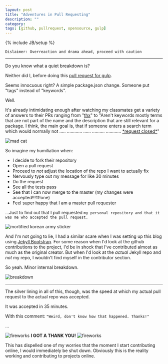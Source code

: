 ```yaml
---
layout: post
title: "Adventures in Pull Requesting"
description: ""
category: 
tags: [github, pullrequest, opensource, gulp]
---
```

{% include JB/setup %}

`Dislaimer: Overreaction and drama ahead, proceed with caution`
***

Do you know what a quiet breakdown is?

Neither did I, before doing this [pull request for gulp](https://github.com/gulpjs/gulp/pull/1894).

Seems innocuous right? A simple package.json change. Someone put "tags" instead of "keywords".

Well.

It's already intimidating enough after watching my classmates get a variety of answers to their PRs ranging from "[thx](https://github.com/johnpapa/vscode-angular2-snippets/pull/28)" to "Aren't keywords mostly terms that are not part of the name and the description that are still relevant for a package. I think, the main goal is, that if someone enters a search term which would normally not ..... ............ ...... .......... ............ [*request closed\*](https://github.com/bootprint/customize-write-files/pull/4)" 

![mad cat](http://www.stickersort.com/wp-content/uploads/2014/12/663Sortlist-Facebook-Stickers.png)

So imagine my humiliation when:

* I decide to fork their repository
* Open a pull request
* Proceed to *not* adjust the location of the repo I want to actually fix
* Nervously type out my message for like 30 minutes
* Do the request
* See all the tests pass
* See that I can now merge to the master (my changes were accepted!!!11!one)
* Feel super happy that I am a master pull requester

...Just to find out that I pull requested `my personal repository and that it was me who accepted the pull request.`

![mortified korean army sticker](http://www.line-stickers.com/wp-content/uploads/2016/01/KOREAN-ARMY-SPECIAL-.png)

And I'm not going to lie, I had a similar scare when I was setting up this blog using [Jekyll Bootstrap](http://jekyllbootstrap.com/). For some reason when I'd look at the github contributions to the project, I'd be in shock that I've contributed almost as much as the original creator. But when I'd look at the *actual* Jekyll repo and *not* my repo, I wouldn't find myself in the contributor section.

So yeah. Minor internal breakdown. 

![breakdown](http://dl.stickershop.line.naver.jp/products/0/0/1/1323026/android/stickers/13029028.png)
***

The silver lining in all of this, though, was the speed at which my actual pull request to the actual repo was accepted. 

It was accepted in 35 minutes. 

With this comment: 
`"Weird, don't know how that happened. Thanks!"`

...

![fireworks](http://3.bp.blogspot.com/-BJO32Kl3v8Y/Tvt7zcc2DPI/AAAAAAAAEAU/5iU0ZOK-Zys/s200/tumblr_lw23jt2MLn1r16se4.png) **I GOT A THANK YOU!** ![fireworks](http://3.bp.blogspot.com/-BJO32Kl3v8Y/Tvt7zcc2DPI/AAAAAAAAEAU/5iU0ZOK-Zys/s200/tumblr_lw23jt2MLn1r16se4.png)

This has dispelled one of my worries that the moment I start contributing online, I would immediately be shut down. Obviously this is the reality working and contributing to projects online. 
